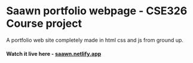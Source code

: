 # Saawn portfolio webpage - CSE326 Course project

A portfolio web site completely made in html css and js from ground up.

#### Watch it live here - [saawn.netlify.app](https://saawn.netlify.app/)
